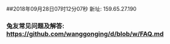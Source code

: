 ##2018年09月28日07时12分07秒 新址: 159.65.27.190
### 兔友常见问题及解答: https://github.com/wanggonging/d/blob/w/FAQ.md
